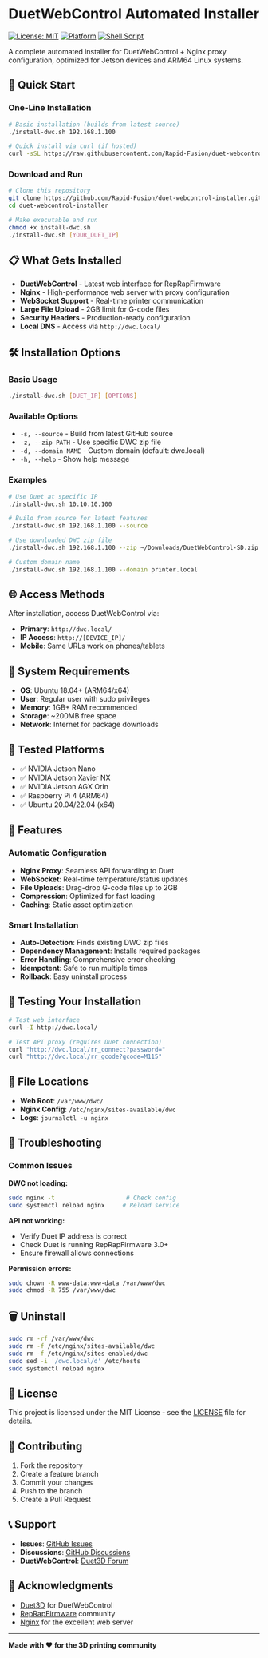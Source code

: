 # DuetWebControl Automated Installer

[![License: MIT](https://img.shields.io/badge/License-MIT-yellow.svg)](https://opensource.org/licenses/MIT)
[![Platform](https://img.shields.io/badge/Platform-ARM64%20%7C%20x64-blue)](https://github.com)
[![Shell Script](https://img.shields.io/badge/Shell-Bash-green)](https://www.gnu.org/software/bash/)

A complete automated installer for DuetWebControl + Nginx proxy configuration, optimized for Jetson devices and ARM64 Linux systems.

## 🚀 Quick Start

### One-Line Installation
```bash
# Basic installation (builds from latest source)
./install-dwc.sh 192.168.1.100

# Quick install via curl (if hosted)
curl -sSL https://raw.githubusercontent.com/Rapid-Fusion/duet-webcontrol-installer/main/quick-install.sh | bash -s -- 192.168.1.100
```

### Download and Run
```bash
# Clone this repository
git clone https://github.com/Rapid-Fusion/duet-webcontrol-installer.git
cd duet-webcontrol-installer

# Make executable and run
chmod +x install-dwc.sh
./install-dwc.sh [YOUR_DUET_IP]
```

## 📋 What Gets Installed

- **DuetWebControl** - Latest web interface for RepRapFirmware
- **Nginx** - High-performance web server with proxy configuration
- **WebSocket Support** - Real-time printer communication
- **Large File Upload** - 2GB limit for G-code files
- **Security Headers** - Production-ready configuration
- **Local DNS** - Access via `http://dwc.local/`

## 🛠️ Installation Options

### Basic Usage
```bash
./install-dwc.sh [DUET_IP] [OPTIONS]
```

### Available Options
- `-s, --source` - Build from latest GitHub source
- `-z, --zip PATH` - Use specific DWC zip file
- `-d, --domain NAME` - Custom domain (default: dwc.local)
- `-h, --help` - Show help message

### Examples
```bash
# Use Duet at specific IP
./install-dwc.sh 10.10.10.100

# Build from source for latest features
./install-dwc.sh 192.168.1.100 --source

# Use downloaded DWC zip file
./install-dwc.sh 192.168.1.100 --zip ~/Downloads/DuetWebControl-SD.zip

# Custom domain name
./install-dwc.sh 192.168.1.100 --domain printer.local
```

## 🌐 Access Methods

After installation, access DuetWebControl via:

- **Primary**: `http://dwc.local/`
- **IP Access**: `http://[DEVICE_IP]/`
- **Mobile**: Same URLs work on phones/tablets

## 🔧 System Requirements

- **OS**: Ubuntu 18.04+ (ARM64/x64)
- **User**: Regular user with sudo privileges  
- **Memory**: 1GB+ RAM recommended
- **Storage**: ~200MB free space
- **Network**: Internet for package downloads

## 📱 Tested Platforms

- ✅ NVIDIA Jetson Nano
- ✅ NVIDIA Jetson Xavier NX  
- ✅ NVIDIA Jetson AGX Orin
- ✅ Raspberry Pi 4 (ARM64)
- ✅ Ubuntu 20.04/22.04 (x64)

## 🔄 Features

### Automatic Configuration
- **Nginx Proxy**: Seamless API forwarding to Duet
- **WebSocket**: Real-time temperature/status updates
- **File Uploads**: Drag-drop G-code files up to 2GB
- **Compression**: Optimized for fast loading
- **Caching**: Static asset optimization

### Smart Installation
- **Auto-Detection**: Finds existing DWC zip files
- **Dependency Management**: Installs required packages
- **Error Handling**: Comprehensive error checking
- **Idempotent**: Safe to run multiple times
- **Rollback**: Easy uninstall process

## 🧪 Testing Your Installation

```bash
# Test web interface
curl -I http://dwc.local/

# Test API proxy (requires Duet connection)
curl "http://dwc.local/rr_connect?password="
curl "http://dwc.local/rr_gcode?gcode=M115"
```

## 📁 File Locations

- **Web Root**: `/var/www/dwc/`
- **Nginx Config**: `/etc/nginx/sites-available/dwc`
- **Logs**: `journalctl -u nginx`

## 🐛 Troubleshooting

### Common Issues

**DWC not loading:**
```bash
sudo nginx -t                    # Check config
sudo systemctl reload nginx     # Reload service
```

**API not working:**
- Verify Duet IP address is correct
- Check Duet is running RepRapFirmware 3.0+
- Ensure firewall allows connections

**Permission errors:**
```bash
sudo chown -R www-data:www-data /var/www/dwc
sudo chmod -R 755 /var/www/dwc
```

## 🗑️ Uninstall

```bash
sudo rm -rf /var/www/dwc
sudo rm -f /etc/nginx/sites-available/dwc
sudo rm -f /etc/nginx/sites-enabled/dwc
sudo sed -i '/dwc.local/d' /etc/hosts
sudo systemctl reload nginx
```

## 📜 License

This project is licensed under the MIT License - see the [LICENSE](LICENSE) file for details.

## 🤝 Contributing

1. Fork the repository
2. Create a feature branch
3. Commit your changes
4. Push to the branch
5. Create a Pull Request

## 📞 Support

- **Issues**: [GitHub Issues](https://github.com/Rapid-Fusion/duet-webcontrol-installer/issues)
- **Discussions**: [GitHub Discussions](https://github.com/Rapid-Fusion/duet-webcontrol-installer/discussions)
- **DuetWebControl**: [Duet3D Forum](https://forum.duet3d.com/)

## 🙏 Acknowledgments

- [Duet3D](https://www.duet3d.com/) for DuetWebControl
- [RepRapFirmware](https://github.com/Duet3D/RepRapFirmware) community
- [Nginx](https://nginx.org/) for the excellent web server

---

**Made with ❤️ for the 3D printing community**

